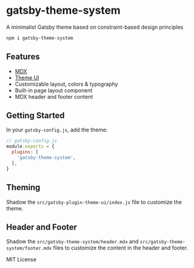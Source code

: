 # gatsby-theme-system

A minimalist Gatsby theme based on constraint-based design principles

```sh
npm i gatsby-theme-system
```

## Features

- [MDX][]
- [Theme UI][]
- Customizable layout, colors & typography
- Built-in page layout component
- MDX header and footer content

## Getting Started

In your `gatsby-config.js`, add the theme:

```js
// gatsby-config.js
module.exports = {
  plugins: [
    'gatsby-theme-system',
  ],
}
```

## Theming

Shadow the `src/gatsby-plugin-theme-ui/index.js` file to customize the theme.

## Header and Footer

Shadow the `src/gatsby-theme-system/header.mdx` and `src/gatsby-theme-system/footer.mdx` files to customize the content in the header and footer.

MIT License

[mdx]: https://mdxjs.com
[emotion]: https://emotion.sh
[styled system]: https://styled-system.com
[gatsby mdx]: https://github.com/ChristopherBiscardi/gatsby-mdx
[theme ui]: https://github.com/system-ui/theme-ui
